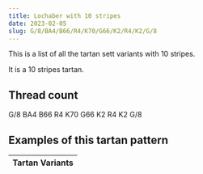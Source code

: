 ```yaml
---
title: Lochaber with 10 stripes
date: 2023-02-05
slug: G/8/BA4/B66/R4/K70/G66/K2/R4/K2/G/8
---
```

This is a list of all the tartan sett variants with 10 stripes.

It is a 10 stripes tartan.


## Thread count
G/8 BA4 B66 R4 K70 G66 K2 R4 K2 G/8

## Examples of this tartan pattern

| Tartan Variants |
|---------------|
